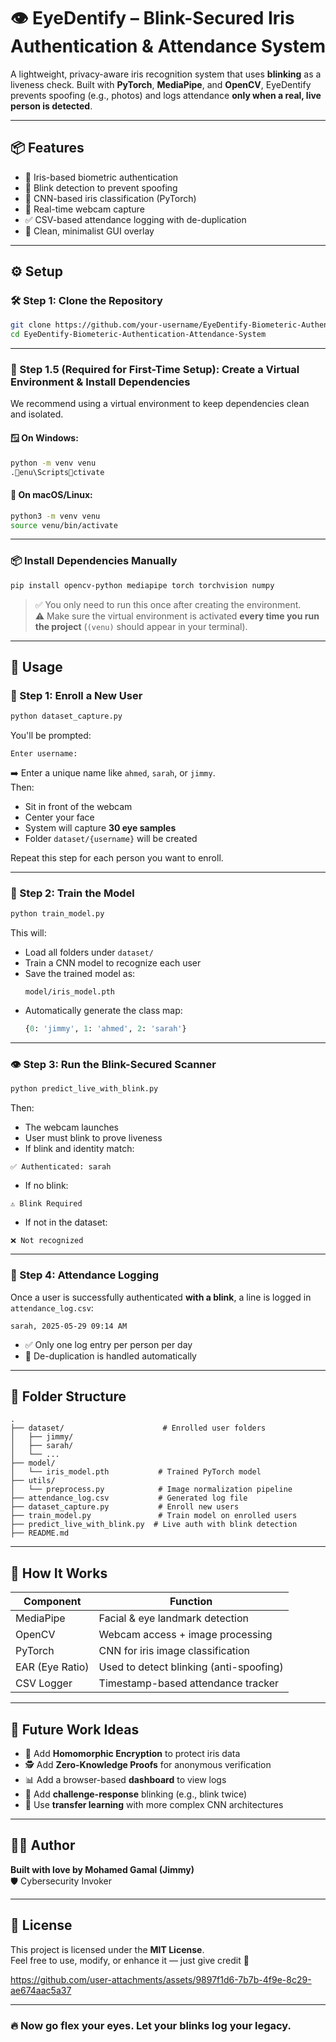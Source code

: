 
# 👁️ EyeDentify – Blink-Secured Iris Authentication & Attendance System

A lightweight, privacy-aware iris recognition system that uses **blinking** as a liveness check. Built with **PyTorch**, **MediaPipe**, and **OpenCV**, EyeDentify prevents spoofing (e.g., photos) and logs attendance **only when a real, live person is detected**.

---

## 📦 Features

- 🔐 Iris-based biometric authentication  
- 👀 Blink detection to prevent spoofing  
- 🧠 CNN-based iris classification (PyTorch)  
- 📸 Real-time webcam capture  
- ✅ CSV-based attendance logging with de-duplication  
- 🧊 Clean, minimalist GUI overlay

---

## ⚙️ Setup

### 🛠️ Step 1: Clone the Repository

```bash
git clone https://github.com/your-username/EyeDentify-Biometeric-Authentication-Attendance-System.git
cd EyeDentify-Biometeric-Authentication-Attendance-System
```

---

### 🧰 Step 1.5 (Required for First-Time Setup): Create a Virtual Environment & Install Dependencies

We recommend using a virtual environment to keep dependencies clean and isolated.

#### 🪟 On Windows:

```bash
python -m venv venu
.enu\Scriptsctivate
```

#### 🐧 On macOS/Linux:

```bash
python3 -m venv venu
source venu/bin/activate
```

---

### 📦 Install Dependencies Manually

```bash
pip install opencv-python mediapipe torch torchvision numpy
```

> ✅ You only need to run this once after creating the environment.  
> ⚠️ Make sure the virtual environment is activated **every time you run the project** (`(venu)` should appear in your terminal).

---

## 🚀 Usage

### 👤 Step 1: Enroll a New User

```bash
python dataset_capture.py
```

You'll be prompted:

```
Enter username:
```

➡️ Enter a unique name like `ahmed`, `sarah`, or `jimmy`.  
Then:

- Sit in front of the webcam  
- Center your face  
- System will capture **30 eye samples**  
- Folder `dataset/{username}` will be created  

Repeat this step for each person you want to enroll.

---

### 🧠 Step 2: Train the Model

```bash
python train_model.py
```

This will:

- Load all folders under `dataset/`  
- Train a CNN model to recognize each user  
- Save the trained model as:  
  ```
  model/iris_model.pth
  ```
- Automatically generate the class map:  
  ```python
  {0: 'jimmy', 1: 'ahmed', 2: 'sarah'}
  ```

---

### 👁️ Step 3: Run the Blink-Secured Scanner

```bash
python predict_live_with_blink.py
```

Then:

- The webcam launches  
- User must blink to prove liveness  
- If blink and identity match:

```
✅ Authenticated: sarah
```

- If no blink:

```
⚠️ Blink Required
```

- If not in the dataset:

```
❌ Not recognized
```

---

### 📝 Step 4: Attendance Logging

Once a user is successfully authenticated **with a blink**, a line is logged in `attendance_log.csv`:

```
sarah, 2025-05-29 09:14 AM
```

- ✅ Only one log entry per person per day  
- 🧼 De-duplication is handled automatically

---

## 📂 Folder Structure

```
.
├── dataset/                      # Enrolled user folders
│   ├── jimmy/
│   ├── sarah/
│   └── ...
├── model/
│   └── iris_model.pth           # Trained PyTorch model
├── utils/
│   └── preprocess.py            # Image normalization pipeline
├── attendance_log.csv           # Generated log file
├── dataset_capture.py           # Enroll new users
├── train_model.py               # Train model on enrolled users
├── predict_live_with_blink.py  # Live auth with blink detection
├── README.md
```

---

## 🧠 How It Works

| Component       | Function                                  |
|----------------|--------------------------------------------|
| MediaPipe       | Facial & eye landmark detection            |
| OpenCV          | Webcam access + image processing           |
| PyTorch         | CNN for iris image classification          |
| EAR (Eye Ratio) | Used to detect blinking (anti-spoofing)    |
| CSV Logger      | Timestamp-based attendance tracker         |

---

## 🌱 Future Work Ideas

- 🔐 Add **Homomorphic Encryption** to protect iris data  
- 🕵️ Add **Zero-Knowledge Proofs** for anonymous verification  
- 📊 Add a browser-based **dashboard** to view logs  
- 🔄 Add **challenge-response** blinking (e.g., blink twice)  
- 🤖 Use **transfer learning** with more complex CNN architectures  

---

## 👨‍💻 Author

**Built with love by Mohamed Gamal (Jimmy)**  
🛡️ Cybersecurity Invoker

---

## 📜 License

This project is licensed under the **MIT License**.  
Feel free to use, modify, or enhance it — just give credit 🙌

https://github.com/user-attachments/assets/9897f1d6-7b7b-4f9e-8c29-ae674aac5a37



---

### 🔥 Now go flex your eyes. Let your blinks log your legacy.
